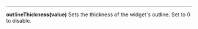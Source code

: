 <a name="outlineThickness"><h3 style="padding-top: 40px; margin-top: 40px;"></h3></a>
_____________________________
**outlineThickness(value)** Sets the thickness of the widget's outline. Set to 0 to disable. 


<!--UPDATE WIDGET_IN_CSOUND
    SIdent sprintf "outlineThickness(%f) ", rnd(100)/50
    SIdentifier strcat SIdentifier, SIdent
-->